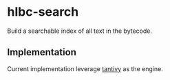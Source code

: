 # hlbc-search

Build a searchable index of all text in the bytecode.

## Implementation

Current implementation leverage [tantivy](https://crates.io/crates/tantivy) as the engine.
